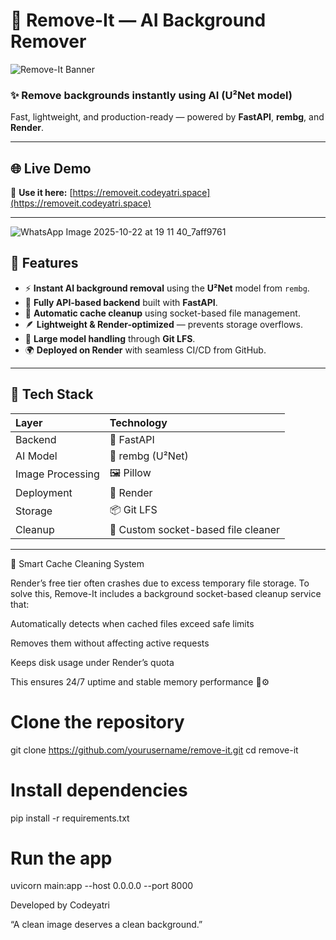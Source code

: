 # 🧹 Remove-It — AI Background Remover

![Remove-It Banner](https://user-images.githubusercontent.com/placeholder/banner.png)

### ✨ Remove backgrounds instantly using AI (U²Net model)  
Fast, lightweight, and production-ready — powered by **FastAPI**, **rembg**, and **Render**.

---

## 🌐 Live Demo
🔗 **Use it here:** [https://removeit.codeyatri.space](https://removeit.codeyatri.space)

---

![WhatsApp Image 2025-10-22 at 19 11 40_7aff9761](https://github.com/user-attachments/assets/8e310aaa-f143-4473-b320-417dfe8c5198)



## 🚀 Features

- ⚡ **Instant AI background removal** using the **U²Net** model from `rembg`.
- 🧠 **Fully API-based backend** built with **FastAPI**.
- 🧩 **Automatic cache cleanup** using socket-based file management.
- 🪶 **Lightweight & Render-optimized** — prevents storage overflows.
- 💾 **Large model handling** through **Git LFS**.
- 🌍 **Deployed on Render** with seamless CI/CD from GitHub.

---

## 🧠 Tech Stack

| Layer | Technology |
|:------|:------------|
| Backend | 🐍 FastAPI |
| AI Model | 🧠 rembg (U²Net) |
| Image Processing | 🖼️ Pillow |
| Deployment | 🚀 Render |
| Storage | 📦 Git LFS |
| Cleanup | 🔌 Custom socket-based file cleaner |

---


🧼 Smart Cache Cleaning System

Render’s free tier often crashes due to excess temporary file storage.
To solve this, Remove-It includes a background socket-based cleanup service that:

Automatically detects when cached files exceed safe limits

Removes them without affecting active requests

Keeps disk usage under Render’s quota

This ensures 24/7 uptime and stable memory performance 🧠⚙️

# Clone the repository
git clone https://github.com/yourusername/remove-it.git
cd remove-it

# Install dependencies
pip install -r requirements.txt

# Run the app
uvicorn main:app --host 0.0.0.0 --port 8000


Developed by Codeyatri

“A clean image deserves a clean background.”
